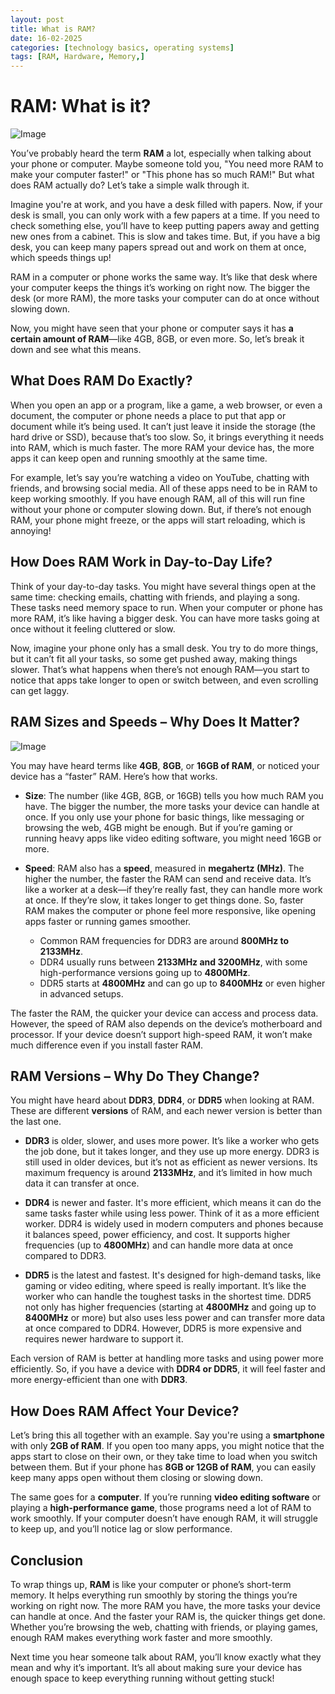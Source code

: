 ```yaml
---
layout: post
title: What is RAM?
date: 16-02-2025
categories: [technology basics, operating systems]
tags: [RAM, Hardware, Memory,]
---
```


# RAM: What is it?

![Image](https://cdn.mos.cms.futurecdn.net/NSYr6nsP63PRbdJFMNL5pT-1200-80.jpg)

You’ve probably heard the term **RAM** a lot, especially when talking about your phone or computer. Maybe someone told you, "You need more RAM to make your computer faster!" or "This phone has so much RAM!" But what does RAM actually do? Let’s take a simple walk through it.

Imagine you're at work, and you have a desk filled with papers. Now, if your desk is small, you can only work with a few papers at a time. If you need to check something else, you’ll have to keep putting papers away and getting new ones from a cabinet. This is slow and takes time. But, if you have a big desk, you can keep many papers spread out and work on them at once, which speeds things up!

RAM in a computer or phone works the same way. It’s like that desk where your computer keeps the things it’s working on right now. The bigger the desk (or more RAM), the more tasks your computer can do at once without slowing down.

Now, you might have seen that your phone or computer says it has **a certain amount of RAM**—like 4GB, 8GB, or even more. So, let’s break it down and see what this means.

## What Does RAM Do Exactly?

When you open an app or a program, like a game, a web browser, or even a document, the computer or phone needs a place to put that app or document while it’s being used. It can’t just leave it inside the storage (the hard drive or SSD), because that’s too slow. So, it brings everything it needs into RAM, which is much faster. The more RAM your device has, the more apps it can keep open and running smoothly at the same time. 

For example, let’s say you’re watching a video on YouTube, chatting with friends, and browsing social media. All of these apps need to be in RAM to keep working smoothly. If you have enough RAM, all of this will run fine without your phone or computer slowing down. But, if there’s not enough RAM, your phone might freeze, or the apps will start reloading, which is annoying!

## How Does RAM Work in Day-to-Day Life?

Think of your day-to-day tasks. You might have several things open at the same time: checking emails, chatting with friends, and playing a song. These tasks need memory space to run. When your computer or phone has more RAM, it’s like having a bigger desk. You can have more tasks going at once without it feeling cluttered or slow.

Now, imagine your phone only has a small desk. You try to do more things, but it can’t fit all your tasks, so some get pushed away, making things slower. That’s what happens when there’s not enough RAM—you start to notice that apps take longer to open or switch between, and even scrolling can get laggy.

## RAM Sizes and Speeds – Why Does It Matter?

![Image](https://static1.makeuseofimages.com/wordpress/wp-content/uploads/2020/04/freeup-ram.jpg)

You may have heard terms like **4GB**, **8GB**, or **16GB of RAM**, or noticed your device has a “faster” RAM. Here’s how that works.

- **Size**: The number (like 4GB, 8GB, or 16GB) tells you how much RAM you have. The bigger the number, the more tasks your device can handle at once. If you only use your phone for basic things, like messaging or browsing the web, 4GB might be enough. But if you’re gaming or running heavy apps like video editing software, you might need 16GB or more.

- **Speed**: RAM also has a **speed**, measured in **megahertz (MHz)**. The higher the number, the faster the RAM can send and receive data. It’s like a worker at a desk—if they’re really fast, they can handle more work at once. If they’re slow, it takes longer to get things done. So, faster RAM makes the computer or phone feel more responsive, like opening apps faster or running games smoother.

  - Common RAM frequencies for DDR3 are around **800MHz to 2133MHz**.
  - DDR4 usually runs between **2133MHz and 3200MHz**, with some high-performance versions going up to **4800MHz**.
  - DDR5 starts at **4800MHz** and can go up to **8400MHz** or even higher in advanced setups.

The faster the RAM, the quicker your device can access and process data. However, the speed of RAM also depends on the device’s motherboard and processor. If your device doesn’t support high-speed RAM, it won’t make much difference even if you install faster RAM.

## RAM Versions – Why Do They Change?

You might have heard about **DDR3**, **DDR4**, or **DDR5** when looking at RAM. These are different **versions** of RAM, and each newer version is better than the last one.

- **DDR3** is older, slower, and uses more power. It’s like a worker who gets the job done, but it takes longer, and they use up more energy. DDR3 is still used in older devices, but it’s not as efficient as newer versions. Its maximum frequency is around **2133MHz**, and it’s limited in how much data it can transfer at once.

- **DDR4** is newer and faster. It's more efficient, which means it can do the same tasks faster while using less power. Think of it as a more efficient worker. DDR4 is widely used in modern computers and phones because it balances speed, power efficiency, and cost. It supports higher frequencies (up to **4800MHz**) and can handle more data at once compared to DDR3.

- **DDR5** is the latest and fastest. It's designed for high-demand tasks, like gaming or video editing, where speed is really important. It’s like the worker who can handle the toughest tasks in the shortest time. DDR5 not only has higher frequencies (starting at **4800MHz** and going up to **8400MHz** or more) but also uses less power and can transfer more data at once compared to DDR4. However, DDR5 is more expensive and requires newer hardware to support it.

Each version of RAM is better at handling more tasks and using power more efficiently. So, if you have a device with **DDR4 or DDR5**, it will feel faster and more energy-efficient than one with **DDR3**.

## How Does RAM Affect Your Device?

Let’s bring this all together with an example. Say you're using a **smartphone** with only **2GB of RAM**. If you open too many apps, you might notice that the apps start to close on their own, or they take time to load when you switch between them. But if your phone has **8GB or 12GB of RAM**, you can easily keep many apps open without them closing or slowing down.

The same goes for a **computer**. If you’re running **video editing software** or playing a **high-performance game**, those programs need a lot of RAM to work smoothly. If your computer doesn’t have enough RAM, it will struggle to keep up, and you’ll notice lag or slow performance.

## Conclusion

To wrap things up, **RAM** is like your computer or phone’s short-term memory. It helps everything run smoothly by storing the things you’re working on right now. The more RAM you have, the more tasks your device can handle at once. And the faster your RAM is, the quicker things get done. Whether you’re browsing the web, chatting with friends, or playing games, enough RAM makes everything work faster and more smoothly.

Next time you hear someone talk about RAM, you’ll know exactly what they mean and why it’s important. It’s all about making sure your device has enough space to keep everything running without getting stuck!
